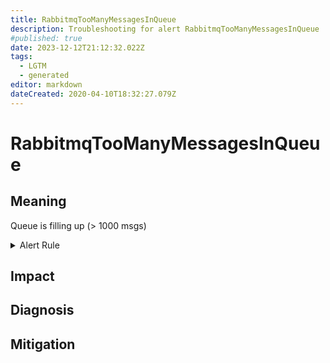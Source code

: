 ```yaml
---
title: RabbitmqTooManyMessagesInQueue
description: Troubleshooting for alert RabbitmqTooManyMessagesInQueue
#published: true
date: 2023-12-12T21:12:32.022Z
tags: 
  - LGTM
  - generated
editor: markdown
dateCreated: 2020-04-10T18:32:27.079Z
---
```


# RabbitmqTooManyMessagesInQueue

## Meaning
[//]: # "Short paragraph that explains what the alert means"
Queue is filling up (> 1000 msgs)

<details>
  <summary>Alert Rule</summary>

{{% rule "rabbitmq/kbudde-rabbitmq-exporter.yml" "RabbitmqTooManyMessagesInQueue" %}}

{{% comment %}}

```yaml
alert: RabbitmqTooManyMessagesInQueue
expr: rabbitmq_queue_messages_ready{queue="my-queue"} > 1000
for: 2m
labels:
    severity: warning
annotations:
    summary: RabbitMQ too many messages in queue (instance {{ $labels.instance }})
    description: |-
        Queue is filling up (> 1000 msgs)
          VALUE = {{ $value }}
          LABELS = {{ $labels }}
    runbook: https://github.com/srerun/prometheus-alerts/blob/main/content/runbooks/kbudde-rabbitmq-exporter/RabbitmqTooManyMessagesInQueue.md

```

{{% /comment %}}

</details>


## Impact
[//]: # "What could / will happen if the alert is not addressed"



## Diagnosis
[//]: # "Steps to take to identify the cause of the problem"



## Mitigation
[//]: # "The steps necessary to resolve the alert"
